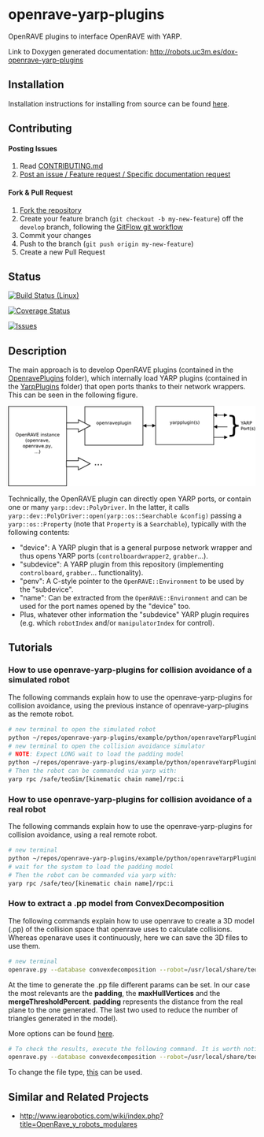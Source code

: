 # openrave-yarp-plugins

OpenRAVE plugins to interface OpenRAVE with YARP.

Link to Doxygen generated documentation: http://robots.uc3m.es/dox-openrave-yarp-plugins

## Installation

Installation instructions for installing from source can be found [here](doc/openrave-yarp-plugins-install.md).

## Contributing

#### Posting Issues

1. Read [CONTRIBUTING.md](https://github.com/roboticslab-uc3m/openrave-yarp-plugins/blob/master/CONTRIBUTING.md)
2. [Post an issue / Feature request / Specific documentation request](https://github.com/roboticslab-uc3m/openrave-yarp-plugins/issues)

#### Fork & Pull Request

1. [Fork the repository](https://github.com/roboticslab-uc3m/openrave-yarp-plugins/fork)
2. Create your feature branch (`git checkout -b my-new-feature`) off the `develop` branch, following the [GitFlow git workflow](https://www.atlassian.com/git/tutorials/comparing-workflows/gitflow-workflow)
3. Commit your changes
4. Push to the branch (`git push origin my-new-feature`)
5. Create a new Pull Request

## Status

[![Build Status (Linux)](https://travis-ci.com/roboticslab-uc3m/openrave-yarp-plugins.svg?branch=develop)](https://travis-ci.com/roboticslab-uc3m/openrave-yarp-plugins)

[![Coverage Status](https://coveralls.io/repos/roboticslab-uc3m/openrave-yarp-plugins/badge.svg)](https://coveralls.io/r/roboticslab-uc3m/openrave-yarp-plugins)

[![Issues](https://img.shields.io/github/issues/roboticslab-uc3m/openrave-yarp-plugins.svg?label=Issues)](https://github.com/roboticslab-uc3m/openrave-yarp-plugins/issues)

## Description

The main approach is to develop OpenRAVE plugins (contained in the [OpenravePlugins](https://github.com/roboticslab-uc3m/openrave-yarp-plugins/tree/develop/libraries/OpenravePlugins) folder), which internally load YARP plugins (contained in the [YarpPlugins](https://github.com/roboticslab-uc3m/openrave-yarp-plugins/tree/develop/libraries/YarpPlugins) folder) that open ports thanks to their network wrappers. This can be seen in the following figure.

![Architecture Block Diagram](doc/fig/architecture.png)

Technically, the OpenRAVE plugin can directly open YARP ports, or contain one or many `yarp::dev::PolyDriver`. In the latter, it calls `yarp::dev::PolyDriver::open(yarp::os::Searchable &config)` passing a `yarp::os::Property` (note that `Property` is a `Searchable`), typically with the following contents:
- "device": A YARP plugin that is a general purpose network wrapper and thus opens YARP ports (`controlboardwrapper2`, `grabber`...).
- "subdevice": A YARP plugin from this repository (implementing `controlboard`, `grabber`... functionality).
- "penv": A C-style pointer to the `OpenRAVE::Environment` to be used by the "subdevice".
- "name": Can be extracted from the `OpenRAVE::Environment` and can be used for the port names opened by the "device" too.
- Plus, whatever other information the "subdevice" YARP plugin requires (e.g. which `robotIndex` and/or `manipulatorIndex` for control).

## Tutorials

### How to use openrave-yarp-plugins for collision avoidance of a simulated robot
The following commands explain how to use the openrave-yarp-plugins for collision avoidance, using the previous instance of openrave-yarp-plugins as the remote robot.

```bash
# new terminal to open the simulated robot
python ~/repos/openrave-yarp-plugins/example/python/openraveYarpPluginLoader-controlboard-allManipulators.py
# new terminal to open the collision avoidance simulator 
# NOTE: Expect LONG wait to load the padding model
python ~/repos/openrave-yarp-plugins/example/python/openraveYarpPluginLoader-controlboard-collision-sim.py
# Then the robot can be commanded via yarp with:
yarp rpc /safe/teoSim/[kinematic chain name]/rpc:i
```

### How to use openrave-yarp-plugins for collision avoidance of a real robot
The following commands explain how to use the openrave-yarp-plugins for collision avoidance, using a real remote robot.

```bash
# new terminal
python ~/repos/openrave-yarp-plugins/example/python/openraveYarpPluginLoader-controlboard-collision-real.py
# wait for the system to load the padding model
# Then the robot can be commanded via yarp with:
yarp rpc /safe/teo/[kinematic chain name]/rpc:i
```

### How to extract a .pp model from ConvexDecomposition
The following commands explain how to use openrave to create a 3D model (.pp) of the collision space that openrave uses to calculate collisions. Whereas openarave uses it continuously, here we can save the 3D files to use them.

```bash
# new terminal
openrave.py --database convexdecomposition --robot=/usr/local/share/teo-openrave-models/contexts/openrave/teo/teo.robot.xml #--padding=PADDING --maxHullVertices=MAXHULLVERTICES --mergeThresholdPercent=MERGETHRESHOLDPERCENT
```
At the time to generate the .pp file different params can be set. In our case the most relevants are the **padding**, the **maxHullVertices** and the **mergeThresholdPercent**. **padding** represents the distance from the real plane to the one generated. The last two used to reduce the number of triangles generated in the model).
  
More options can be found [here](http://openrave.org/docs/0.8.0/openravepy/databases.convexdecomposition/).

```bash
# To check the results, execute the following command. It is worth noting that, the triangle count is not correct, this was contrasted using other tool.
openrave.py --database convexdecomposition --robot=/usr/local/share/teo-openrave-models/contexts/openrave/teo/teo.robot.xml --show
```

To change the file type, [this](https://github.com/roboticslab-uc3m/tools/tree/develop/programs/openraveppToSTL) can be used.

## Similar and Related Projects
- http://www.iearobotics.com/wiki/index.php?title=OpenRave_y_robots_modulares
